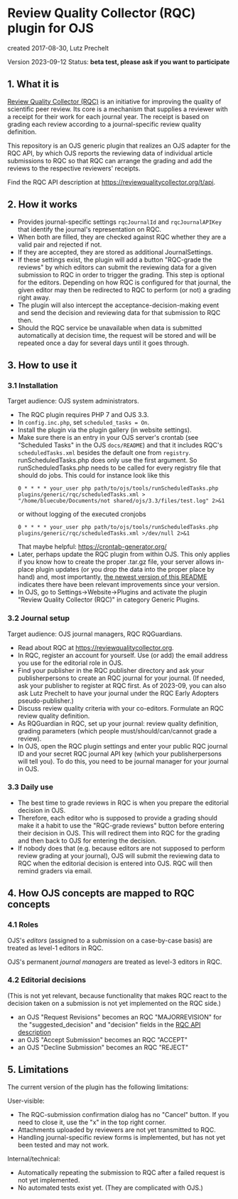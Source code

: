 # Review Quality Collector (RQC) plugin for OJS

created 2017-08-30, Lutz Prechelt

Version 2023-09-12
Status: **beta test, please ask if you want to participate**

## 1. What it is

[Review Quality Collector (RQC)](https://reviewqualitycollector.org)
is an initiative for improving the quality of
scientific peer review.
Its core is a mechanism that supplies a reviewer with a receipt for
their work for each journal year.
The receipt is based on grading each review according to a journal-specific
review quality definition.

This repository is an OJS generic plugin that realizes
an OJS adapter for the RQC API, by which OJS
reports the reviewing data of individual article
submissions to RQC so that RQC can arrange the grading and add the
reviews to the respective reviewers' receipts.

Find the RQC API description at
https://reviewqualitycollector.org/t/api.

## 2. How it works

- Provides journal-specific settings
  `rqcJournalId` and `rqcJournalAPIKey`
  that identify the journal's representation on RQC.
- When both are filled, they are checked against RQC
  whether they are a valid pair and rejected if not.
- If they are accepted, they are stored as additional JournalSettings.
- If these settings exist, the plugin will add a button "RQC-grade the reviews"
  by which editors can submit the reviewing data for a given
  submission to RQC in order to trigger the grading.
  This step is optional for the editors.
  Depending on how RQC is configured for that journal, the given
  editor may then be redirected to RQC to perform (or not)
  a grading right away.
- The plugin will also intercept the acceptance-decision-making
  event and send the decision and reviewing data for that submission
  to RQC then.
- Should the RQC service be unavailable when data is submitted
  automatically at decision time, the request will be stored
  and will be repeated once a day for several days until it goes through.

## 3. How to use it

### 3.1 Installation

Target audience: OJS system administrators.

- The RQC plugin requires PHP 7 and OJS 3.3.
- In `config.inc.php`, set `scheduled_tasks = On`.
- Install the plugin via the plugin gallery (in website settings).
- Make sure there is an entry in your OJS server's crontab
  (see "Scheduled Tasks" in the OJS `docs/README`) and that it includes
  RQC's `scheduledTasks.xml` besides the default one from `registry`.
  runScheduledTasks.php does only use the first argument. So runScheduledTasks.php needs to be called for every registry file that should do jobs.
  This could for instance look like this
  ```crontab
  0 * * * * your_user php path/to/ojs/tools/runScheduledTasks.php plugins/generic/rqc/scheduledTasks.xml > "/home/bluecube/Documents/not shared/ojs/3.3/files/test.log" 2>&1
  ```
  or without logging of the executed cronjobs
  ```crontab
  0 * * * * your_user php path/to/ojs/tools/runScheduledTasks.php plugins/generic/rqc/scheduledTasks.xml >/dev/null 2>&1
  ```
  That maybe helpful: https://crontab-generator.org/
- Later, perhaps update the RQC plugin from within OJS.
  This only applies if you know how to create the proper .tar.gz file,
  your server allows in-place plugin updates (or you drop the data
  into the proper place by hand)
  and, most importantly,
  [the newest version of this README](https://github.com/pkp/ojs/tree/master/plugins/generic/reviewqualitycollector/README.md)
  indicates there have been relevant improvements since your version.
- In OJS, go to Settings->Website->Plugins and activate the
  plugin "Review Quality Collector (RQC)" in category Generic Plugins.

### 3.2 Journal setup

Target audience: OJS journal managers, RQC RQGuardians.

- Read about RQC at https://reviewqualitycollector.org.
- In RQC, register an account for yourself.
  Use (or add) the email address you use for the editorial role in OJS.
- Find your publisher in the RQC publisher directory
  and ask your publisherpersons to create an RQC journal for
  your journal.
  (If needed, ask your publisher to register at RQC first.
  As of 2023-09, you can also ask Lutz Prechelt to have your journal under the
  RQC Early Adopters pseudo-publisher.)
- Discuss review quality criteria with your co-editors.
  Formulate an RQC review quality definition.
- As RQGuardian in RQC, set up your journal:
  review quality definition,
  grading parameters (which people must/should/can/cannot grade a review).
- In OJS, open the RQC plugin settings and enter your
  public RQC journal ID and your secret RQC journal API key (which your
  publisherpersons will tell you).
  To do this, you need to be journal manager for your journal in OJS.

### 3.3 Daily use

- The best time to grade reviews in RQC is when you prepare
  the editorial decision in OJS.
- Therefore, each editor who is supposed to provide a grading
  should make it a habit to use the "RQC-grade reviews" button
  before entering their decision in OJS.
  This will redirect them into RQC for the grading and then
  back to OJS for entering the decision.
- If nobody does that (e.g. because editors are not supposed to
  perform review grading at your journal), OJS will submit the
  reviewing data to RQC when the editorial decision is entered into OJS.
  RQC will then remind graders via email.

## 4. How OJS concepts are mapped to RQC concepts

### 4.1 Roles

OJS's _editors_ (assigned to a submission on a case-by-case basis)
are treated as level-1 editors in RQC.

OJS's permanent _journal managers_
are treated as level-3 editors in RQC.

### 4.2 Editorial decisions

(This is not yet relevant, because functionality that makes
RQC react to the decision taken on a submission is not yet
implemented on the RQC side.)

- an OJS "Request Revisions" becomes an RQC "MAJORREVISION"
  for the "suggested_decision" and "decision" fields in the
  [RQC API description](https://reviewqualitycollector.org/t/api)
- an OJS "Accept Submission" becomes an RQC "ACCEPT"
- an OJS "Decline Submission" becomes an RQC "REJECT"

## 5. Limitations

The current version of the plugin has the following limitations:

User-visible:

- The RQC-submission confirmation dialog has no "Cancel" button.
  If you need to close it, use the "x" in the top right corner.
- Attachments uploaded by reviewers are not yet transmitted to RQC.
- Handling journal-specific review forms is implemented,
  but has not yet been tested and may not work.

Internal/technical:

- Automatically repeating the submission to RQC after a failed
  request is not yet implemented.
- No automated tests exist yet. (They are complicated with OJS.)
